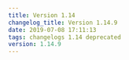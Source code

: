 ```yaml
---
title: Version 1.14
changelog_title: Version 1.14.9
date: 2019-07-08 17:11:13 
tags: changelogs 1.14 deprecated
version: 1.14.9
---
```

<script src="https://gist.github.com/spinnaker-release/0413a52111be11041263b6801b53a917.js"/>

